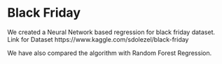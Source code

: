 <h1>Black Friday</h1>
We created a Neural Network based regression for black friday dataset.<br>
Link for Dataset https://www.kaggle.com/sdolezel/black-friday<br>

We have also compared the algorithm with Random Forest Regression.<br>
